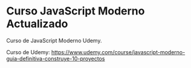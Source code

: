 # Curso JavaScript Moderno Actualizado
Curso de JavaScript Moderno Udemy.

Curso de Udemy: https://www.udemy.com/course/javascript-moderno-guia-definitiva-construye-10-proyectos